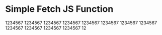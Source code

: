 # Simple Fetch JS Function 



1234567
1234567
1234567
1234567
1234567
1234567
1234567
1234567
1234567
1234567
1234567
1234567
12